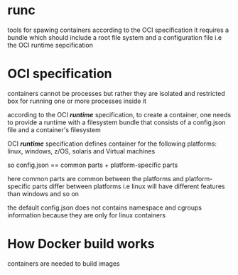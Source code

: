 # runc 
tools for spawing containers according to the OCI specification
it requires a bundle which should include a root file system and a configuration file i.e the OCI runtime sepcification


# OCI specification
containers cannot be processes but rather they are isolated and restricted box for running one or more processes inside it

according to the OCI ***runtime*** specification, to create a container, one needs to provide a runtime with  a filesystem bundle that consists of a config.json file and a container's filesystem 

OCI ***runtime*** specification defines container for the following platforms: linux, windows, z/OS, solaris and Virtual machines 

so config.json == common parts + platform-specific parts 

here common parts are common between the platforms and platform-specific parts differ between platforms i.e linux will have different features than windows and so on

the default config.json does not contains namespace and cgroups information because they are only for linux containers


# How Docker build works 
containers are needed to build images 
